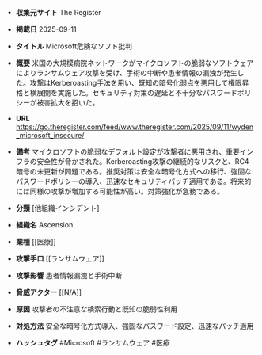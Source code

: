 - **収集元サイト**
The Register

- **掲載日**
2025-09-11

- **タイトル**
Microsoft危険なソフト批判

- **概要**
米国の大規模病院ネットワークがマイクロソフトの脆弱なソフトウェアによりランサムウェア攻撃を受け、手術の中断や患者情報の漏洩が発生した。攻撃はKerberoasting手法を用い、既知の暗号化弱点を悪用して権限昇格と横展開を実施した。セキュリティ対策の遅延と不十分なパスワードポリシーが被害拡大を招いた。

- **URL**
https://go.theregister.com/feed/www.theregister.com/2025/09/11/wyden_microsoft_insecure/

- **備考**
マイクロソフトの脆弱なデフォルト設定が攻撃者に悪用され、重要インフラの安全性が脅かされた。Kerberoasting攻撃の継続的なリスクと、RC4暗号の未更新が問題である。推奨対策は安全な暗号化方式への移行、強固なパスワードポリシーの導入、迅速なセキュリティパッチ適用である。将来的には同様の攻撃が増加する可能性が高い。対策強化が急務である。

- **分類**
[他組織インシデント]

- **組織名**
Ascension

- **業種**
[[医療]]

- **攻撃手口**
[[ランサムウェア]]

- **攻撃影響**
患者情報漏洩と手術中断

- **脅威アクター**
[[N/A]]

- **原因**
攻撃者の不注意な検索行動と既知の脆弱性利用

- **対処方法**
安全な暗号化方式導入、強固なパスワード設定、迅速なパッチ適用

- **ハッシュタグ**
#Microsoft #ランサムウェア #医療
